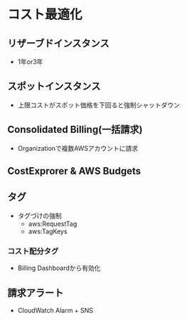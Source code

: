# コスト最適化

## リザーブドインスタンス

- 1年or3年

## スポットインスタンス

- 上限コストがスポット価格を下回ると強制シャットダウン

## Consolidated Billing(一括請求)

- Organizationで複数AWSアカウントに請求

## CostExprorer & AWS Budgets

## タグ

- タグづけの強制
  - aws:RequestTag
  - aws:TagKeys

### コスト配分タグ

- Billing Dashboardから有効化

## 請求アラート

- CloudWatch Alarm + SNS
